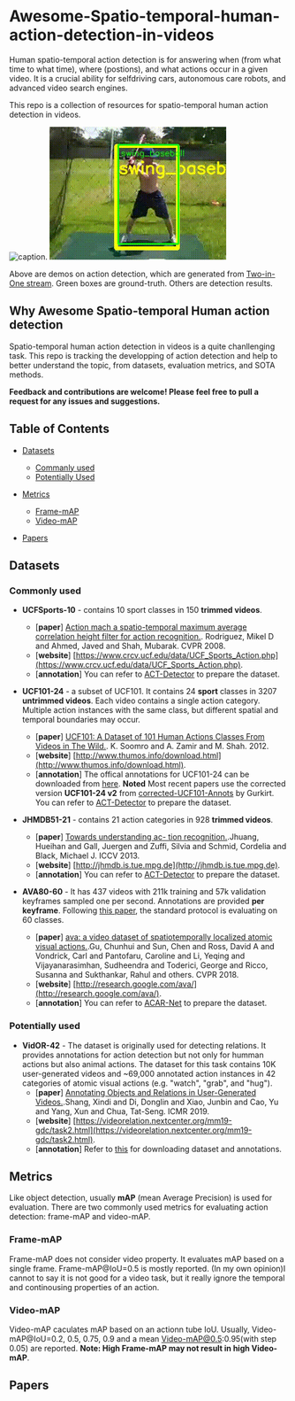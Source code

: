 # Awesome-Spatio-temporal-human-action-detection-in-videos

Human spatio-temporal action detection is for answering when (from what time to what time), where (postions), and what actions occur in a given video. It is a crucial ability for selfdriving cars, autonomous care robots, and advanced video search engines. 

This repo is a collection of resources for spatio-temporal human action detection in videos.

![caption](ucf-successful.gif).         ![caption](jhmdb-successful.gif)

Above are demos on action detection, which are generated from [Two-in-One stream](https://github.com/jiaozizhao/Two-in-One-ActionDetection). Green boxes are ground-truth. Others are detection results.

## Why Awesome Spatio-temporal Human action detection

Spatio-temporal human action detection in videos is a quite chanllenging task. This repo is tracking the developping of action detection and help to better understand the topic, from datasets, evaluation metrics, and SOTA methods.

**Feedback and contributions are welcome! Please feel free to pull a request for any issues and suggestions.**

## Table of Contents

* [Datasets](#datasets)
   * [Commanly used](#commonly-used)
   * [Potentially Used](#potentially-used)

* [Metrics](#metrics)
   * [Frame-mAP](#frame-map)
   * [Video-mAP](#video-map)

* [Papers](#papers)
   
## Datasets

### Commonly used

* **UCFSports-10**  - contains 10 sport classes in 150 **trimmed videos**.
   * [**paper**] [Action mach a spatio-temporal maximum average correlation height filter for action recognition.](http://cs.ucf.edu/~mikel/ActionMACH.pdf). Rodriguez, Mikel D and Ahmed, Javed and Shah, Mubarak. CVPR 2008.
   * [**website**] [https://www.crcv.ucf.edu/data/UCF_Sports_Action.php](https://www.crcv.ucf.edu/data/UCF_Sports_Action.php). 
   * [**annotation**] You can refer to [ACT-Detector](https://github.com/vkalogeiton/caffe/tree/act-detector) to prepare the dataset.

* **UCF101-24**  -  a subset of UCF101. It contains 24 **sport** classes in 3207 **untrimmed videos**. Each video contains a single action category. Multiple action instances with the same class, but different spatial and temporal boundaries may occur. 
   * [**paper**] [UCF101: A Dataset of 101 Human Actions Classes From Videos in The Wild.](https://arxiv.org/abs/1212.0402). K. Soomro and A. Zamir and M. Shah. 2012.
   * [**website**] [http://www.thumos.info/download.html](http://www.thumos.info/download.html).
   * [**annotation**] The offical annotations for UCF101-24 can be downloaded from [here](http://www.thumos.info/download.html). **Noted** Most recent papers use the corrected version **UCF101-24 v2** from [corrected-UCF101-Annots](https://github.com/gurkirt/corrected-UCF101-Annots) by Gurkirt. You can refer to [ACT-Detector](https://github.com/vkalogeiton/caffe/tree/act-detector) to prepare the dataset.

* **JHMDB51-21**  - contains 21 action categories in 928 **trimmed videos**.
   * [**paper**] [Towards understanding ac- tion recognition.](https://hal.inria.fr/hal-00906902/document).Jhuang, Hueihan and Gall, Juergen and Zuffi, Silvia and Schmid, Cordelia and Black, Michael J. ICCV 2013.
   * [**website**] [http://jhmdb.is.tue.mpg.de](http://jhmdb.is.tue.mpg.de). 
   * [**annotation**] You can refer to [ACT-Detector](https://github.com/vkalogeiton/caffe/tree/act-detector) to prepare the dataset.

* **AVA80-60**  - It has 437 videos with 211k training and 57k validation keyframes sampled one per second. Annotations are provided **per keyframe**. Following [this paper](https://openaccess.thecvf.com/content_cvpr_2018/html/Gu_AVA_A_Video_CVPR_2018_paper.html), the standard protocol is evaluating on 60 classes.
   * [**paper**] [ava: a video dataset of spatiotemporally localized atomic visual actions.](https://openaccess.thecvf.com/content_cvpr_2018/html/Gu_AVA_A_Video_CVPR_2018_paper.html).Gu, Chunhui and Sun, Chen and Ross, David A and Vondrick, Carl and Pantofaru, Caroline and Li, Yeqing and Vijayanarasimhan, Sudheendra and Toderici, George and Ricco, Susanna and Sukthankar, Rahul and others. CVPR 2018.
   * [**website**] [http://research.google.com/ava/](http://research.google.com/ava/). 
   * [**annotation**] You can refer to [ACAR-Net](https://github.com/Siyu-C/ACAR-Net) to prepare the dataset.

### Potentially used

* **VidOR-42** - The dataset is originally used for detecting relations. It provides annotations for action detection but not only for humman actions but also animal actions. The dataset for this task contains 10K user-generated videos and ~69,000 annotated action instances in 42 categories of atomic visual actions (e.g. "watch", "grab", and "hug").
   * [**paper**] [Annotating Objects and Relations in User-Generated Videos.](https://dl.acm.org/doi/abs/10.1145/3323873.3325056).Shang, Xindi and Di, Donglin and Xiao, Junbin and Cao, Yu and Yang, Xun and Chua, Tat-Seng. ICMR 2019.
   * [**website**] [https://videorelation.nextcenter.org/mm19-gdc/task2.html](https://videorelation.nextcenter.org/mm19-gdc/task2.html). 
   * [**annotation**] Refer to [this](https://xdshang.github.io/docs/vidor.html#downloads) for downloading dataset and annotations.

## Metrics

Like object detection, usually **mAP** (mean Average Precision) is used for evaluation. There are two commonly used metrics for evaluating action detection: frame-mAP and video-mAP. 

### Frame-mAP
Frame-mAP does not consider video property. It evaluates mAP based on a single frame. Frame-mAP@IoU=0.5 is mostly reported. (In my own opinion)I cannot to say it is not good for a video task, but it really ignore the temporal and continousing properties of an action.

### Video-mAP
Video-mAP caculates mAP based on an actionn tube IoU. Usually, Video-mAP@IoU=0.2, 0.5, 0.75, 0.9 and a mean Video-mAP@0.5:0.95(with step 0.05) are reported.
**Note: High Frame-mAP may not result in high Video-mAP**.

## Papers
